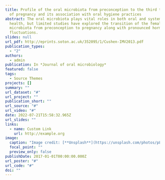 ```yaml
---
title: Profile of the oral microbiota from preconception to the third trimester
  of pregnancy and its association with oral hygiene practices
abstract: The oral microbiota plays vital roles in both oral and systemic
  health, but limited studies have explored the transition of the female oral
  microbiota from preconception to pregnancy along with pronounced hormonal
  fluctuations.
slides: null
url_pdf: http://eprints.soton.ac.uk/352095/1/Cushen-IMV2013.pdf
publication_types:
  - "2"
authors:
  - admin
publication: In *Journal of oral microbiology*
featured: false
tags:
  - Source Themes
projects: []
summary: ""
url_dataset: "#"
url_project: ""
publication_short: ""
url_source: "#"
url_video: "#"
date: 2022-07-21T15:58:32.965Z
url_slides: ""
links:
  - name: Custom Link
    url: http://example.org
image:
  caption: "Image credit: [**Unsplash**](https://unsplash.com/photos/pLCdAaMFLTE)"
  focal_point: ""
  preview_only: false
publishDate: 2017-01-01T00:00:00.000Z
url_poster: "#"
url_code: "#"
doi: ""
---
```

